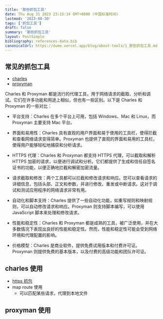 ```yaml
---
title: '那些抓包工具'
date: Thu Aug 31 2023 23:15:14 GMT+0800 (中国标准时间)
lastmod: '2023-08-30'
tags: ['抓包工具']
draft: false
summary: '那些抓包工具'
layout: PostSimple
bibliography: references-data.bib
canonicalUrl: https://dume.vercel.app/blog/about-tools/1_那些抓包工具.md
---
```


## 常见的抓包工具

- [charles](https://www.charlesproxy.com/)
- [proxyman](https://proxyman.io/)

Charles 和 Proxyman 都是流行的代理工具，用于网络请求的截取、分析和调试。它们在许多功能和用途上相似，但也有一些区别。以下是 Charles 和 Proxyman 的一些对比：

- 平台支持：Charles 在多个平台上可用，包括 Windows、Mac 和 Linux，而 Proxyman 主要支持 Mac 平台。

- 界面和易用性：Charles 具有直观的用户界面和易于使用的工具栏，使得拦截和查看网络请求变得简单。Proxyman 也提供了直观的界面和易用的工具栏，使得用户能够轻松地捕获和分析请求。

- HTTPS 代理：Charles 和 Proxyman 都支持 HTTPS 代理，可以截取和解析 HTTPS 加密的请求，以便进行调试和分析。它们都提供了生成和信任自签名证书的功能，以便正确地拦截和解密加密流量。

- 请求截取和修改：两个工具都可以拦截和修改请求和响应。您可以查看请求的详细信息，包括头部、正文和参数，并进行修改、重发或中断请求。这对于调试和测试应用程序的网络请求非常有用。

- 自动化和脚本支持：Charles 提供了一些自动化功能，如重写规则和映射规则，可以自动修改请求和响应。Proxyman 则支持脚本编写，可以使用 JavaScript 脚本来处理和修改请求。

- 性能和稳定性：Charles 和 Proxyman 都是成熟的工具，被广泛使用，并在大多数情况下表现出良好的性能和稳定性。然而，性能和稳定性可能会受到网络环境和代理配置的影响。

- 价格模型：Charles 是商业软件，提供免费试用版本和付费许可证。Proxyman 则提供免费的基本版本，以及付费的高级功能和团队许可证。

## charles 使用

- [https 抓包](https://juejin.cn/post/6844904128104103943)
- map route 使用
  - 可以匹配某些请求，代理到本地文件

## proxyman 使用
